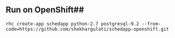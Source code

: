 ## Run on OpenShift##

```
rhc create-app schedapp python-2.7 postgresql-9.2 --from-code=https://github.com/shekhargulati/schedapp-openshift.git
```